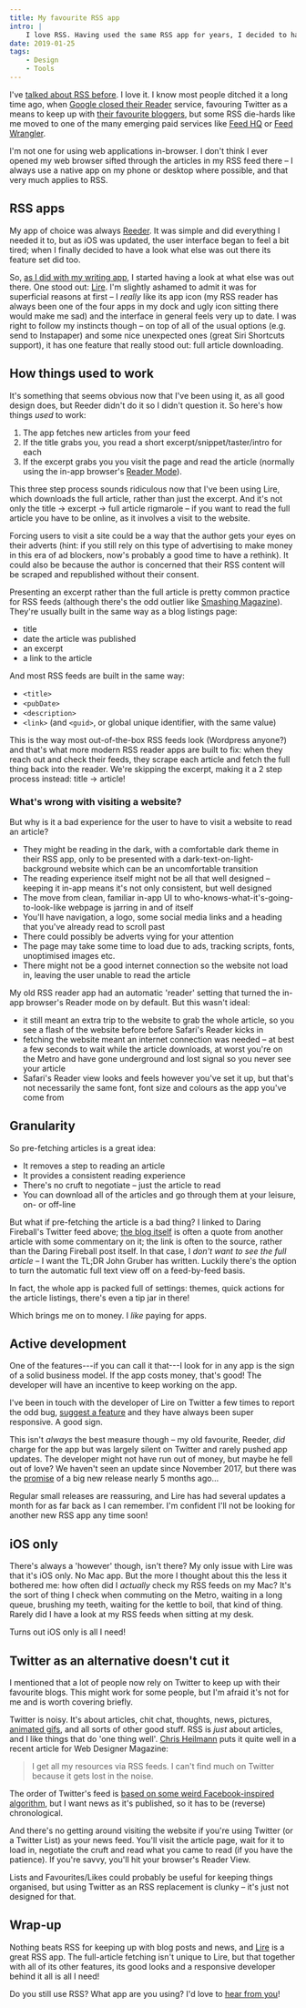 ```yaml
---
title: My favourite RSS app
intro: |
    I love RSS. Having used the same RSS app for years, I decided to have a look what else was out there one stood out above the rest.
date: 2019-01-25
tags:
    - Design
    - Tools
---
```


I've [talked about RSS before](/blog/why-i-still-use-rss). I love it. I know most people ditched it a long time ago,  when [Google closed their Reader](https://googleblog.blogspot.com/2013/03/a-second-spring-of-cleaning.html) service, favouring Twitter as a means to keep up with [their favourite bloggers](https://twitter.com/daringfireball), but some RSS die-hards like me moved to one of the many emerging paid services like [Feed HQ](https://feedhq.org) or [Feed Wrangler](https://feedwrangler.net).

I'm not one for using web applications in-browser. I don't think I ever opened my web browser sifted through the articles in my RSS feed there – I always use a native app on my phone or desktop where possible, and that very much applies to RSS.


## RSS apps

My app of choice was always [Reeder](https://www.reederapp.com/ios/). It was simple and did everything I needed it to, but as iOS was updated, the user interface began to feel a bit tired; when I finally decided to have a look what else was out there its feature set did too.

So, [as I did with my writing app](/blog/in-search-of-the-best-writing-app), I started having a look at what else was out there. One stood out: [Lire](https://lireapp.com). I'm slightly ashamed to admit it was for superficial reasons at first – I *really* like its app icon (my RSS reader has always been one of the four apps in my dock and ugly icon sitting there would make me sad) and the interface in general feels very up to date. I was right to follow my instincts though – on top of all of the usual options (e.g. send to Instapaper) and some nice unexpected ones (great Siri Shortcuts support), it has one feature that  really stood out: full article downloading.


## How things used to work

It's something that seems obvious now that I've been using it, as all good design does, but Reeder didn't do it so I didn't question it. So here's how things *used* to work:

1. The app fetches new articles from your feed
2. If the title grabs you, you read a short excerpt/snippet/taster/intro for each
3. If the excerpt grabs you you visit the page and read the article (normally using the in-app browser's [Reader Mode](https://www.macworld.com/article/3206708/websites/how-to-use-reader-mode-in-safari-11.html)).

This three step process sounds ridiculous now that I've been using Lire, which downloads the full article, rather than just the excerpt. And it's not only the title → excerpt → full article rigmarole – if you want to read the full article you have to be online, as it involves a visit to the website.

Forcing users to visit a site could be a way that the author gets your eyes on their adverts (hint: if you still rely on this type of advertising to make money in this era of ad blockers, now's probably a good time to have a rethink). It could also be because the author is concerned that their RSS content will be scraped and republished without their consent.

Presenting an excerpt rather than the full article is pretty common practice for RSS feeds (although there's the odd outlier like [Smashing Magazine](https://www.smashingmagazine.com/feed/)). They're usually built in the same way as a blog listings page:

- title
- date the article was published
- an excerpt
- a link to the article

And most RSS feeds are built in the same way:

- `<title>`
- `<pubDate>`
- `<description>`
- `<link>` (and `<guid>`, or global unique identifier, with the same value)

This is the way most out-of-the-box RSS feeds look (Wordpress anyone?) and that's what more modern RSS reader apps are built to fix: when they reach out and check their feeds, they scrape each article and fetch the full thing back into the reader. We're skipping the excerpt, making it a 2 step process instead: title → article!


### What's wrong with visiting a website?

But why is it a bad experience for the user to have to visit a website to read an article?

- They might be reading in the dark, with a comfortable dark theme in their RSS app, only to be presented with a dark-text-on-light-background website which can be an uncomfortable transition
- The reading experience itself might not be all that well designed – keeping it in-app means it's not only consistent, but well designed
- The move from clean, familiar in-app UI to who-knows-what-it's-going-to-look-like webpage is jarring in and of itself
- You'll have navigation, a logo, some social media links and a heading that you've already read to scroll past
- There could possibly be adverts vying for your attention
- The page may take some time to load due to ads, tracking scripts, fonts, unoptimised images etc.
- There might not be a good internet connection so the website not load in, leaving the user unable to read the article

My old RSS reader app had an automatic 'reader' setting that turned the in-app browser's Reader mode on by default. But this wasn't ideal:

- it still meant an extra trip to the website to grab the whole article, so you see a flash of the website before before Safari's Reader kicks in
- fetching the website meant an internet connection was needed – at best a few seconds to wait while the article downloads, at worst you're on the Metro and have gone underground and lost signal so you never see your article
- Safari's Reader view looks and feels however you've set it up, but that's not necessarily the same font, font size and colours as the app you've come from


## Granularity

So pre-fetching articles is a great idea:

- It removes a step to reading an article
- It provides a consistent reading experience
- There's no cruft to negotiate – just the article to read
- You can download all of the articles and go through them at your leisure, on- or off-line

But what if pre-fetching the article is a bad thing? I linked to Daring Fireball's Twitter feed above; [the blog itself](https://daringfireball.net) is often a quote from another article with some commentary on it; the link is often to the source, rather than the Daring Fireball post itself. In that case, I *don't want to see the full article* – I want the TL;DR John Gruber has written. Luckily there's the option to turn the automatic full text view off on a feed-by-feed basis.

In fact, the whole app is packed full of settings: themes, quick actions for the article listings, there's even a tip jar in there!

Which brings me on to money. I _like_ paying for apps.


## Active development

One of the features---if you can call it that---I look for in any app is the sign of a solid business model. If the app costs money, that's good! The developer will have an incentive to keep working on the app.

I've been in touch with the developer of Lire on Twitter a few times to report the odd bug, [suggest a feature](https://twitter.com/tempertemper/status/1067770395443507201) and they have always been super responsive. A good sign.

This isn't *always* the best measure though – my old favourite, Reeder, *did* charge for the app but was largely silent on Twitter and rarely pushed app updates. The developer might not have run out of money, but maybe he fell out of love? We haven't seen an update since November 2017, but there was the [promise](https://twitter.com/reederapp/status/1034821640864129026) of a big new release nearly 5 months ago…

Regular small releases are reassuring, and Lire has had several updates a month for as far back as I can remember. I'm confident I'll not be looking for another new RSS app any time soon!


## iOS only

There's always a 'however' though, isn't there? My only issue with Lire was that it's iOS only. No Mac app. But the more I thought about this the less it bothered me: how often did I *actually* check my RSS feeds on my Mac? It's the sort of thing I check when commuting on the Metro, waiting in a long queue, brushing my teeth, waiting for the kettle to boil, that kind of thing. Rarely did I have a look at my RSS feeds when sitting at my desk.

Turns out iOS only is all I need!


## Twitter as an alternative doesn't cut it

I mentioned that a lot of people now rely on Twitter to keep up with their favourite blogs. This might work for some people, but I'm afraid it's not for me and is worth covering briefly.

Twitter is noisy. It's about articles, chit chat, thoughts, news, pictures, [animated gifs](https://media.giphy.com/media/fm4WhPMzu9hRK/giphy.gif), and all sorts of other good stuff. RSS is *just* about articles, and I like things that do 'one thing well'. [Chris Heilmann](https://twitter.com/codepo8) puts it quite well in a recent article for Web Designer Magazine:

> I get all my resources via RSS feeds. I can't find much on Twitter because it gets lost in the noise.

The order of Twitter's feed is [based on some weird Facebook-inspired algorithm](https://www.wired.co.uk/article/twitter-non-chronological-timeline-how-to-opt-out), but I want news as it's published, so it has to be (reverse) chronological.

And there's no getting around visiting the website if you're using Twitter (or a Twitter List) as your news feed. You'll visit the article page, wait for it to load in, negotiate the cruft and read what you came to read (if you have the patience). If you're savvy, you'll hit your browser's Reader View.

Lists and Favourites/Likes could probably be useful for keeping things organised, but using Twitter as an RSS replacement is clunky – it's just not designed for that.


## Wrap-up

Nothing beats RSS for keeping up with blog posts and news, and [Lire](https://lireapp.com) is a great RSS app. The full-article fetching isn't unique to Lire, but that together with all of its other features, its good looks and a responsive developer behind it all is all I need!

Do you still use RSS? What app are you using? I'd love to [hear from you](https://twitter.com/tempertemper)!
